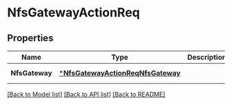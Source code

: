 # NfsGatewayActionReq

## Properties
Name | Type | Description | Notes
------------ | ------------- | ------------- | -------------
**NfsGateway** | [***NfsGatewayActionReqNfsGateway**](NFSGatewayActionReq_NFSGateway.md) |  | [default to null]

[[Back to Model list]](../README.md#documentation-for-models) [[Back to API list]](../README.md#documentation-for-api-endpoints) [[Back to README]](../README.md)


